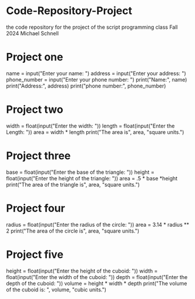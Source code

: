 # Code-Repository-Project
the code repository for the project of the script programming class Fall 2024 Michael Schnell

# Project one
name = input("Enter your name: ")
address = input("Enter your address: ")
phone_number = input("Enter your phone number: ")
print("Name:", name)
print("Address:", address)
print("phone number:", phone_number)

# Project two
width = float(input("Enter the width: "))
length = float(input("Enter the Length: "))
area = width * length
print("The area is", area, "square units.")

# Project three 
base = float(input("Enter the base of the triangle: "))
height = float(input("Enter the height of the triangle: "))
area = .5 * base *height
print("The area of the triangle is", area, "square units.")

# Project four
radius = float(input("Enter the radius of the circle: "))
area = 3.14 * radius ** 2
print("The area of the circle is", area, "square units.")

# Project five
height = float(input("Enter the height of the cuboid: "))
width = float(input("Enter the width of the cuboid: "))
depth = float(input("Enter the depth of the cuboid: "))
volume = height * width * depth
print("The volume of the cuboid is: ", volume, "cubic units.")
